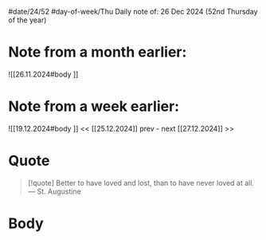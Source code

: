 
#date/24/52
#day-of-week/Thu
Daily note of: 26 Dec 2024 (52nd Thursday of the year)

# Note from a month earlier:
![[26.11.2024#body ]]

# Note from a week earlier:
![[19.12.2024#body ]]
 << [[25.12.2024]] prev - next [[27.12.2024]] >>
# Quote

> [!quote] Better to have loved and lost, than to have never loved at all.
> — St. Augustine
# Body

